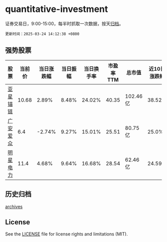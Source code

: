 # quantitative-investment

证券交易日，9:00-15:00，每半时抓取一次数据，按天[归档](archives)。

`更新时间：2025-03-24 14:12:38 +0800`

## 强势股票

|股票|当前价|当日涨跌幅|当日振幅|当日换手率|市盈率TTM|总市值|近10日涨跌幅|
|----|----|----|----|----|----|----|----|
|[亚星锚链](https://xueqiu.com/S/SH601890)|10.68|2.89%|8.48%|24.02%|40.35|102.46亿|38.52%|
|[广安爱众](https://xueqiu.com/S/SH600979)|6.4|-2.74%|9.27%|15.01%|25.51|80.75亿|25.0%|
|[明星电力](https://xueqiu.com/S/SH600101)|11.4|4.68%|9.64%|16.68%|28.54|62.46亿|24.59%|

## 历史归档

[archives](archives)

## License

See the [LICENSE](LICENSE) file for license rights and limitations (MIT).